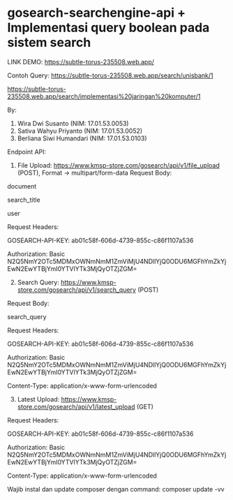 # gosearch-searchengine-api + Implementasi query boolean pada sistem search

LINK DEMO: https://subtle-torus-235508.web.app/

Contoh Query: https://subtle-torus-235508.web.app/search/unisbank/1

https://subtle-torus-235508.web.app/search/implementasi%20jaringan%20komputer/1

By:
1. Wira Dwi Susanto (NIM: 17.01.53.0053)
2. Sativa Wahyu Priyanto (NIM: 17.01.53.0052)
3. Berliana Siwi Humandari (NIM: 17.01.53.0103)

Endpoint API:
1. File Upload: https://www.kmsp-store.com/gosearch/api/v1/file_upload (POST), Format -> multipart/form-data
Request Body:

document

search_title

user

Request Headers:

GOSEARCH-API-KEY: ab01c58f-606d-4739-855c-c86f1107a536

Authorization: Basic N2Q5NmY2OTc5MDMxOWNmNmM1ZmViMjU4NDllYjQ0ODU6MGFhYmZkYjEwN2EwYTBjYmI0YTVlYTk3MjQyOTZjZGM=

2. Search Query: https://www.kmsp-store.com/gosearch/api/v1/search_query (POST)

Request Body:

search_query

Request Headers:

GOSEARCH-API-KEY: ab01c58f-606d-4739-855c-c86f1107a536

Authorization: Basic N2Q5NmY2OTc5MDMxOWNmNmM1ZmViMjU4NDllYjQ0ODU6MGFhYmZkYjEwN2EwYTBjYmI0YTVlYTk3MjQyOTZjZGM=

Content-Type: application/x-www-form-urlencoded

3. Latest Upload: https://www.kmsp-store.com/gosearch/api/v1/latest_upload (GET)

Request Headers:

GOSEARCH-API-KEY: ab01c58f-606d-4739-855c-c86f1107a536

Authorization: Basic N2Q5NmY2OTc5MDMxOWNmNmM1ZmViMjU4NDllYjQ0ODU6MGFhYmZkYjEwN2EwYTBjYmI0YTVlYTk3MjQyOTZjZGM=

Content-Type: application/x-www-form-urlencoded

Wajib instal dan update composer dengan command:
composer update -vv
